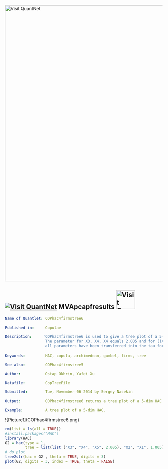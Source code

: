 
[<img src="https://github.com/QuantLet/Styleguide-and-FAQ/blob/master/pictures/banner.png" width="880" alt="Visit QuantNet">](http://quantlet.de/index.php?p=info)

## [<img src="https://github.com/QuantLet/Styleguide-and-Validation-procedure/blob/master/pictures/qloqo.png" alt="Visit QuantNet">](http://quantlet.de/) **MVApcapfresults** [<img src="https://github.com/QuantLet/Styleguide-and-Validation-procedure/blob/master/pictures/QN2.png" width="60" alt="Visit QuantNet 2.0">](http://quantlet.de/d3/ia)

```yaml
Name of Quantlet: COPhac4firmstree6
 
Published in:     Copulae

Description:     'COPhac4firmstree6 is used to give a tree plot of a 5-dim HAC. Here the Gumbel generator is used.
                  The parameter for X3, X4, X4 equals 2.005 and for ((X3, X4, X5), X2, X1) is 1.005. In the plot 
                  all parameters have been transferred into the tau form.'
  
Keywords:         HAC, copula, archimedean, gumbel, firms, tree

See also:         COPhac4firmstree5

Author:           Ostap Okhrin, Yafei Xu

Datafile:         CopTreeFile

Submitted:        Tue, November 06 2014 by Sergey Nasekin
     
Output:           COPhac4firmstree6 returns a tree plot of a 5-dim HAC.

Example:          A tree plot of a 5-dim HAC.


```

!{Picture1](COPhac4firmstree6.png)

```r
rm(list = ls(all = TRUE))
#install.packages("HAC")
library(HAC)
G2 = hac(type = 1, 
         tree = list(list ("X3", "X4", "X5", 2.005), "X2", "X1", 1.005))
# do plot
tree2str(hac = G2 , theta = TRUE, digits = 3)
plot(G2, digits = 3, index = TRUE, theta = FALSE)
```

